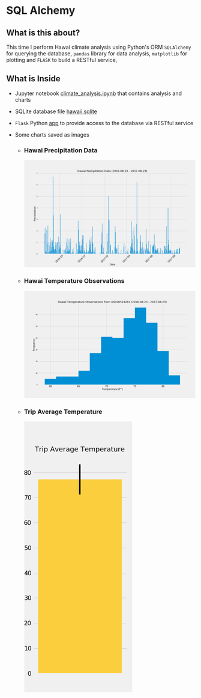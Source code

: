 # SQL Alchemy

## What is this about?

This time I perform Hawai climate analysis using Python's ORM `SQLAlchemy` for querying the database, `pandas` library for data analysis, `matplotlib` for plotting and `FLASK` to build a RESTful service,

## What is Inside
  
- Jupyter notebook [climate_analysis.ipynb](climate_analysis.ipynb) that contains analysis and charts
  
- SQLite database file [hawaii.sqlite](hawaii.sqlite)

- `Flask` Python [app](web_app.py) to provide access to the database via RESTful service

- Some charts saved as images

  - ### Hawai Precipitation Data

    ![HawaiPrecipitation](Images/HawaiPrecipitation.png)

  - ### Hawai Temperature Observations

    ![TemperatureHistogram](Images/TemperatureHistogram.png)

  - ### Trip Average Temperature

    ![TripAverageTemperature](Images/TripAverageTemperature.png)

